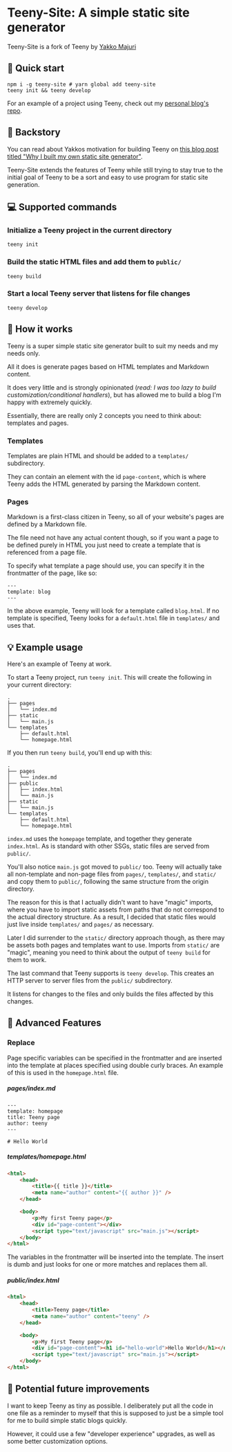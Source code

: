 # Teeny-Site: A simple static site generator

Teeny-Site is a fork of Teeny by [Yakko Majuri](https://github.com/yakkomajuri)

## 🏃 Quick start

```shell
npm i -g teeny-site # yarn global add teeny-site
teeny init && teeny develop
```

For an example of a project using Teeny, check out my [personal blog's repo](https://github.com/yakkomajuri/yakkomajuri.github.io).

## 📖 Backstory

You can read about Yakkos motivation for building Teeny on [this blog post titled "Why I built my own static site generator"](https://yakkomajuri.github.io/blog/teeny).

Teeny-Site extends the features of Teeny while still trying to stay true to the initial goal of Teeny to be a sort and easy to use program for static site generation.

## 💻 Supported commands

### Initialize a Teeny project in the current directory

```shell
teeny init
```

### Build the static HTML files and add them to `public/`

```shell
teeny build
```

### Start a local Teeny server that listens for file changes

```shell
teeny develop
```

## 📄 How it works

Teeny is a super simple static site generator built to suit my needs and my needs only.

All it does is generate pages based on HTML templates and Markdown content.

It does very little and is strongly opinionated (_read: I was too lazy to build customization/conditional handlers_), but has allowed me to build a blog I'm happy with extremely quickly.

Essentially, there are really only 2 concepts you need to think about: templates and pages.

### Templates

Templates are plain HTML and should be added to a `templates/` subdirectory.

They can contain an element with the id `page-content`, which is where Teeny adds the HTML generated by parsing the Markdown content.

### Pages

Markdown is a first-class citizen in Teeny, so all of your website's pages are defined by a Markdown file.

The file need not have any actual content though, so if you want a page to be defined purely in HTML you just need to create a template that is referenced from a page file.

To specify what template a page should use, you can specify it in the frontmatter of the page, like so:

```
---
template: blog
---
```

In the above example, Teeny will look for a template called `blog.html`. If no template is specified, Teeny looks for a `default.html` file in `templates/` and uses that.

## 💡 Example usage

Here's an example of Teeny at work.

To start a Teeny project, run `teeny init`. This will create the following in your current directory:

```
.
├── pages
│   └── index.md
├── static
│   └── main.js
└── templates
    ├── default.html
    └── homepage.html
```

If you then run `teeny build`, you'll end up with this:

```
.
├── pages
│   └── index.md
├── public
│   ├── index.html
│   └── main.js
├── static
│   └── main.js
└── templates
    ├── default.html
    └── homepage.html
```

`index.md` uses the `homepage` template, and together they generate `index.html`. As is standard with other SSGs, static files are served from `public/`.

You'll also notice `main.js` got moved to `public/` too. Teeny will actually take all non-template and non-page files from `pages/`, `templates/`, and `static/` and copy them to `public/`, following the same structure from the origin directory.

The reason for this is that I actually didn't want to have "magic" imports, where you have to import static assets from paths that do not correspond to the actual directory structure. As a result, I decided that static files would just live inside `templates/` and `pages/` as necessary.

Later I did surrender to the `static/` directory approach though, as there may be assets both pages and templates want to use. Imports from `static/` are "magic", meaning you need to think about the output of `teeny build` for them to work.

The last command that Teeny supports is `teeny develop`. This creates an HTTP server to server files from the `public/` subdirectory.

It listens for changes to the files and only builds the files affected by this changes.

## 🤖 Advanced Features

### Replace

Page specific variables can be specified in the frontmatter and are inserted into the template at places specified using double curly braces. An example of this is used in the `homepage.html` file.

##### pages/index.md

```
---
template: homepage
title: Teeny page
author: teeny
---

# Hello World
```

##### templates/homepage.html

```html
<html>
    <head>
        <title>{{ title }}</title>
        <meta name="author" content="{{ author }}" />
    </head>

    <body>
        <p>My first Teeny page</p>
        <div id="page-content"></div>
        <script type="text/javascript" src="main.js"></script>
    </body>
</html>
```

The variables in the frontmatter will be inserted into the template. The insert is dumb and just looks for one or more matches and replaces them all.

##### public/index.html

```html
<html>
    <head>
        <title>Teeny page</title>
        <meta name="author" content="teeny" />
    </head>

    <body>
        <p>My first Teeny page</p>
        <div id="page-content"><h1 id="hello-world">Hello World</h1></div>
        <script type="text/javascript" src="main.js"></script>
    </body>
</html>
```

## 🔮 Potential future improvements

I want to keep Teeny as tiny as possible. I deliberately put all the code in one file as a reminder to myself that this is supposed to just be a simple tool for me to build simple static blogs quickly.

However, it could use a few "developer experience" upgrades, as well as some better customization options.
